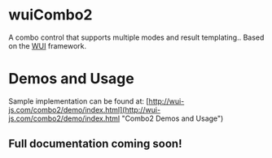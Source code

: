 # wuiCombo2
A combo control that supports multiple modes and result templating.. Based on the [WUI](http://wui-js.com "Webteam User Interface") framework.

# Demos and Usage
Sample implementation can be found at: [http://wui-js.com/combo2/demo/index.html](http://wui-js.com/combo2/demo/index.html "Combo2 Demos and Usage")

## Full documentation coming soon!
